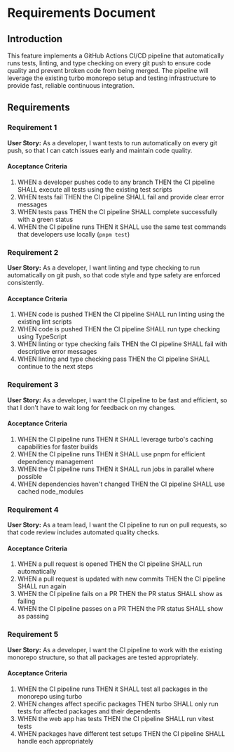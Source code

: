 # Requirements Document

## Introduction

This feature implements a GitHub Actions CI/CD pipeline that automatically runs tests, linting, and type checking on every git push to ensure code quality and prevent broken code from being merged. The pipeline will leverage the existing turbo monorepo setup and testing infrastructure to provide fast, reliable continuous integration.

## Requirements

### Requirement 1

**User Story:** As a developer, I want tests to run automatically on every git push, so that I can catch issues early and maintain code quality.

#### Acceptance Criteria

1. WHEN a developer pushes code to any branch THEN the CI pipeline SHALL execute all tests using the existing test scripts
2. WHEN tests fail THEN the CI pipeline SHALL fail and provide clear error messages
3. WHEN tests pass THEN the CI pipeline SHALL complete successfully with a green status
4. WHEN the CI pipeline runs THEN it SHALL use the same test commands that developers use locally (`pnpm test`)

### Requirement 2

**User Story:** As a developer, I want linting and type checking to run automatically on git push, so that code style and type safety are enforced consistently.

#### Acceptance Criteria

1. WHEN code is pushed THEN the CI pipeline SHALL run linting using the existing lint scripts
2. WHEN code is pushed THEN the CI pipeline SHALL run type checking using TypeScript
3. WHEN linting or type checking fails THEN the CI pipeline SHALL fail with descriptive error messages
4. WHEN linting and type checking pass THEN the CI pipeline SHALL continue to the next steps

### Requirement 3

**User Story:** As a developer, I want the CI pipeline to be fast and efficient, so that I don't have to wait long for feedback on my changes.

#### Acceptance Criteria

1. WHEN the CI pipeline runs THEN it SHALL leverage turbo's caching capabilities for faster builds
2. WHEN the CI pipeline runs THEN it SHALL use pnpm for efficient dependency management
3. WHEN the CI pipeline runs THEN it SHALL run jobs in parallel where possible
4. WHEN dependencies haven't changed THEN the CI pipeline SHALL use cached node_modules

### Requirement 4

**User Story:** As a team lead, I want the CI pipeline to run on pull requests, so that code review includes automated quality checks.

#### Acceptance Criteria

1. WHEN a pull request is opened THEN the CI pipeline SHALL run automatically
2. WHEN a pull request is updated with new commits THEN the CI pipeline SHALL run again
3. WHEN the CI pipeline fails on a PR THEN the PR status SHALL show as failing
4. WHEN the CI pipeline passes on a PR THEN the PR status SHALL show as passing

### Requirement 5

**User Story:** As a developer, I want the CI pipeline to work with the existing monorepo structure, so that all packages are tested appropriately.

#### Acceptance Criteria

1. WHEN the CI pipeline runs THEN it SHALL test all packages in the monorepo using turbo
2. WHEN changes affect specific packages THEN turbo SHALL only run tests for affected packages and their dependents
3. WHEN the web app has tests THEN the CI pipeline SHALL run vitest tests
4. WHEN packages have different test setups THEN the CI pipeline SHALL handle each appropriately